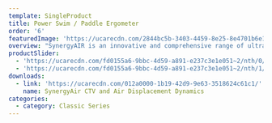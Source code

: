 ```yaml
---
template: SingleProduct
title: Power Swim / Paddle Ergometer
order: '6'
featuredImage: 'https://ucarecdn.com/2844bc5b-3403-4459-8e25-8e4701b6e127/'
overview: "SynergyAIR is an innovative and comprehensive range of ultra-heavy duty air displacement powered mechanical ergometers, designed to facilitate unprecedented strength and conditioning workout options that effectively cater for everyone, ranging from rehabilitation clients to high performance elite athletes.\r\n\n\r\n\nKEY FEATURES\r\n\n• Patented integrated continuous variable transmission.\r\n\n• Swimming and Board Paddling exercise options.\r\n\n• Weighted air displacement turbine \r\n\n• Seat / lying pad stability adjustment\r\n\n• Independent crank mode.\r\n\n\r\n\nDIMENSIONS\r\n\n• 1420 H x 610 W x 2340 L (mm)"
productSlider:
  - 'https://ucarecdn.com/fd0155a6-9bbc-4d59-a891-e237c3e1e051~2/nth/0/'
  - 'https://ucarecdn.com/fd0155a6-9bbc-4d59-a891-e237c3e1e051~2/nth/1/'
downloads:
  - link: 'https://ucarecdn.com/012a0000-1b19-42d9-9e63-3518624c61c1/'
    name: SynergyAir CTV and Air Displacement Dynamics
categories:
  - category: Classic Series
---
```

